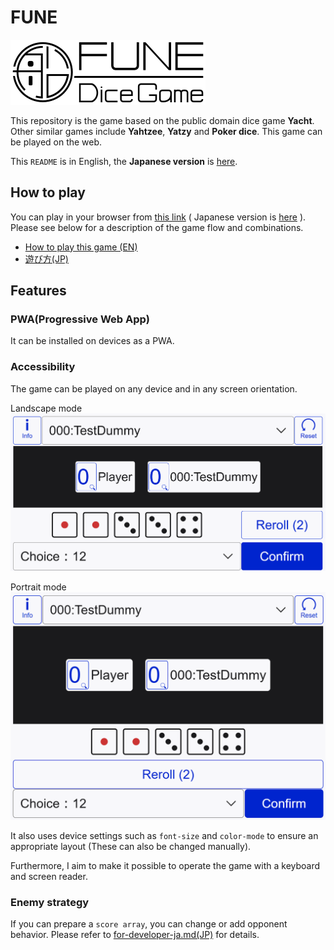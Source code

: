 # FUNE

![FUNE logo](./notes/images/fune-logo-long-bgWhite.svg)

This repository is the game based on the public domain dice game **Yacht**. Other similar games include **Yahtzee**, **Yatzy** and **Poker dice**. This game can be played on the web.

This `README` is in English, the **Japanese version** is [here](./README-ja.md).

## How to play

You can play in your browser from [this link](https://nonaka101.github.io/dice-game-fune/) ( Japanese version is [here](https://nonaka101.github.io/dice-game-fune/index-ja.html) ). Please see below for a description of the game flow and combinations.

- [How to play this game (EN)](./notes/how-to-play-en.md)
- [遊び方(JP)](./notes/how-to-play-ja.md)

## Features

### PWA(Progressive Web App)

It can be installed on devices as a PWA.

### Accessibility

The game can be played on any device and in any screen orientation.

Landscape mode
![Main screen](./notes/images/main-screen-01.png)

Portrait mode
![main screen in portrait mode](./notes/images/main-screen-02.png)

It also uses device settings such as `font-size` and `color-mode` to ensure an appropriate layout (These can also be changed manually).

Furthermore, I aim to make it possible to operate the game with a keyboard and screen reader.

### Enemy strategy

If you can prepare a `score array`, you can change or add opponent behavior. Please refer to [for-developer-ja.md(JP)](./notes/for-developer-ja.md) for details.
